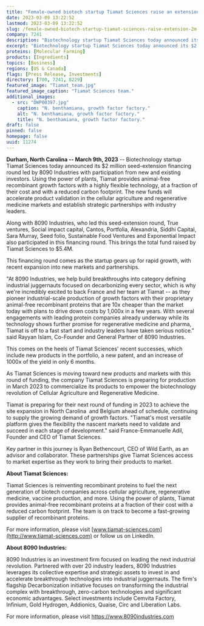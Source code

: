 ```yaml
---
title: "Female-owned biotech startup Tiamat Sciences raise an extension of $2M to accelerate product validation and strategic partnerships"
date: 2023-03-09 13:22:52
lastmod: 2023-03-09 13:22:52
slug: /female-owned-biotech-startup-tiamat-sciences-raise-extension-2m-accelerate-product
company: 7241
description: "Biotechnology startup Tiamat Sciences today announced its $2 million seed-extension financing round led by 8090 Industries with participation from new and existing investors."
excerpt: "Biotechnology startup Tiamat Sciences today announced its $2 million seed-extension financing round led by 8090 Industries with participation from new and existing investors."
proteins: [Molecular Farming]
products: [Ingredients]
topics: [Business]
regions: [US & Canada]
flags: [Press Release, Investments]
directory: [700, 7241, 8229]
featured_image: "Tiamat_team.jpg"
featured_image_caption: "Tiamat Sciences team."
additional_images:
  - src: "DWP00397.jpg"
    caption: "N. benthamiana, growth factor factory."
    alt: "N. benthamiana, growth factor factory."
    title: "N. benthamiana, growth factor factory."
draft: false
pinned: false
homepage: false
uuid: 11274
---
```

**Durham, North Carolina -- March 9th, 2023** -- Biotechnology startup
Tiamat Sciences today announced its \$2 million seed-extension financing
round led by 8090 Industries with participation from new and existing
investors. Using the power of plants, Tiamat provides animal-free
recombinant growth factors with a highly flexible technology, at a
fraction of their cost and with a reduced carbon footprint. The new
funds will accelerate product validation in the cellular agriculture and
regenerative medicine markets and establish strategic partnerships with
industry leaders.

Along with 8090 Industries, who led this seed-extension round, True
ventures, Social impact capital, Cantos, Portfolia, Alexandria, Siddhi
Capital, Sara Murray, Seed folio, Sustainable Food Ventures and
Exponential Impact also participated in this financing round. This
brings the total fund raised by Tiamat Sciences to \$5.4M.

This financing round comes as the startup gears up for rapid growth,
with recent expansion into new markets and partnerships.

"At 8090 Industries, we help build breakthroughs into category defining
industrial juggernauts focused on decarbonizing every sector, which is
why we're incredibly excited to back France and her team at Tiamat -- as
they pioneer industrial-scale production of growth factors with their
proprietary animal-free recombinant proteins that are 10x cheaper than
the market today with plans to drive down costs by 1,000x in a few
years. With several engagements with leading protein companies already
underway while its technology shows further promise for regenerative
medicine and pharma, Tiamat is off to a fast start and industry leaders
have taken serious notice." said Rayyan Islam, Co-Founder and General
Partner of 8090 Industries.

This comes on the heels of Tiamat Sciences' recent successes, which
include new products in the portfolio, a new patent, and an increase of
1000x of the yield in only 6 months.

As Tiamat Sciences is moving toward new products and markets with this
round of funding, the company Tiamat Sciences is preparing for
production in March 2023 to commercialize its products to empower the
biotechnology revolution of Cellular Agriculture and Regenerative
Medicine.

Tiamat is preparing for their next round of funding in 2023 to achieve
the site expansion in North Carolina  and Belgium ahead of schedule,
continuing to supply the growing demand of growth factors. "Tiamat's
most versatile platform gives the flexibility the nascent markets need
to validate and succeed in each stage of development." said
France-Emmanuelle Adil, Founder and CEO of Tiamat Sciences.

Key partner in this journey is Ryan Bethencourt, CEO of Wild Earth, as
an advisor and collaborator. These partnerships give Tiamat Sciences
access to market expertise as they work to bring their products to
market.

**About Tiamat Sciences:**

Tiamat Sciences is reinventing recombinant proteins to fuel the next
generation of biotech companies across cellular agriculture,
regenerative medicine, vaccine production, and more. Using the power of
plants, Tiamat provides animal-free recombinant proteins at a fraction
of their cost with a reduced carbon footprint. The team is on track to
become a fast-growing supplier of recombinant proteins.

For more information, please visit
[www.tiamat-sciences.com](http://www.tiamat-sciences.com) or follow us
on LinkedIn.

**About 8090 Industries:**

8090 Industries is an investment firm focused on leading the next
industrial revolution. Partnered with over 20 industry leaders, 8090
Industries leverages its collective expertise and strategic assets to
invest in and accelerate breakthrough technologies into industrial
juggernauts. The firm's flagship Decarbonization initiative focuses on
transforming the industrial complex with breakthrough, zero-carbon
technologies and significant economic advantages. Select investments
include Cemvita Factory, Infinium, Gold Hydrogen, Addionics, Quaise,
Circ and Liberation Labs.

For more information, please visit <https://www.8090industries.com>
